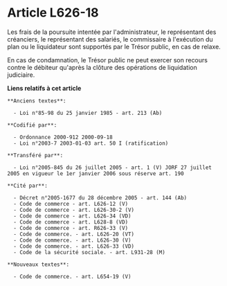 # Article L626-18

Les frais de la poursuite intentée par l'administrateur, le représentant des créanciers, le représentant des salariés, le
commissaire à l'exécution du plan ou le liquidateur sont supportés par le Trésor public, en cas de relaxe.

En cas de condamnation, le Trésor public ne peut exercer son recours contre le débiteur qu'après la clôture des opérations de
liquidation judiciaire.

**Liens relatifs à cet article**

	**Anciens textes**:

	  - Loi n°85-98 du 25 janvier 1985 - art. 213 (Ab)

	**Codifié par**:

	  - Ordonnance 2000-912 2000-09-18
	  - Loi n°2003-7 2003-01-03 art. 50 I (ratification)

	**Transféré par**:

	  - Loi n°2005-845 du 26 juillet 2005 - art. 1 (V) JORF 27 juillet 2005 en vigueur le 1er janvier 2006 sous réserve art. 190

	**Cité par**:

	  - Décret n°2005-1677 du 28 décembre 2005 - art. 144 (Ab)
	  - Code de commerce - art. L626-12 (V)
	  - Code de commerce - art. L626-30-2 (V)
	  - Code de commerce - art. L626-34 (VD)
	  - Code de commerce - art. L628-8 (VD)
	  - Code de commerce - art. R626-33 (V)
	  - Code de commerce. - art. L626-20 (VT)
	  - Code de commerce. - art. L626-30 (V)
	  - Code de commerce. - art. L626-33 (VD)
	  - Code de la sécurité sociale. - art. L931-28 (M)

	**Nouveaux textes**:

	  - Code de commerce. - art. L654-19 (V)
